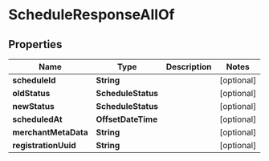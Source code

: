 

# ScheduleResponseAllOf


## Properties

| Name | Type | Description | Notes |
|------------ | ------------- | ------------- | -------------|
|**scheduleId** | **String** |  |  [optional] |
|**oldStatus** | **ScheduleStatus** |  |  [optional] |
|**newStatus** | **ScheduleStatus** |  |  [optional] |
|**scheduledAt** | **OffsetDateTime** |  |  [optional] |
|**merchantMetaData** | **String** |  |  [optional] |
|**registrationUuid** | **String** |  |  [optional] |



